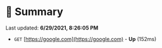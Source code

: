 # 📖 Summary
Last updated: **6/29/2021, 8:26:05 PM**

- `GET` [https://google.com](https://google.com) - **Up** (152ms)
